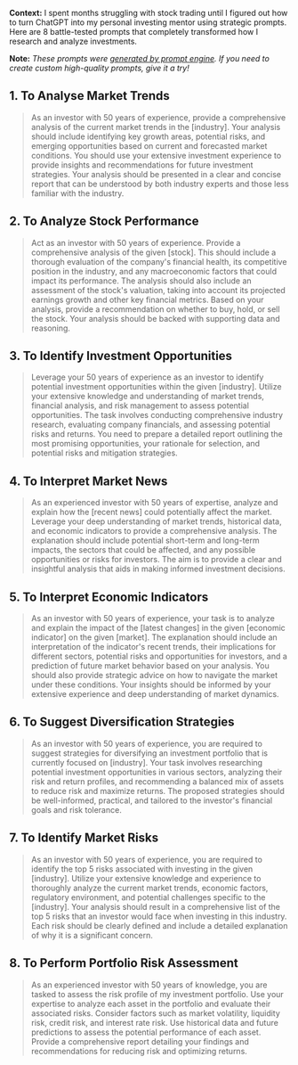 **Context:** I spent months struggling with stock trading until I figured out how to turn ChatGPT into my personal investing mentor using strategic prompts. Here are 8 battle-tested prompts that completely transformed how I research and analyze investments.

**Note:** *These prompts were [generated by prompt engine](https://www.promptengine.cc). If you need to create custom high-quality prompts, give it a try!*

## 1. To Analyse Market Trends

> As an investor with 50 years of experience, provide a comprehensive analysis of the current market trends in the [industry]. Your analysis should include identifying key growth areas, potential risks, and emerging opportunities based on current and forecasted market conditions. You should use your extensive investment experience to provide insights and recommendations for future investment strategies. Your analysis should be presented in a clear and concise report that can be understood by both industry experts and those less familiar with the industry.

## 2. To Analyze Stock Performance

> Act as an investor with 50 years of experience. Provide a comprehensive analysis of the given [stock]. This should include a thorough evaluation of the company's financial health, its competitive position in the industry, and any macroeconomic factors that could impact its performance. The analysis should also include an assessment of the stock's valuation, taking into account its projected earnings growth and other key financial metrics. Based on your analysis, provide a recommendation on whether to buy, hold, or sell the stock. Your analysis should be backed with supporting data and reasoning.

## 3. To Identify Investment Opportunities

> Leverage your 50 years of experience as an investor to identify potential investment opportunities within the given [industry]. Utilize your extensive knowledge and understanding of market trends, financial analysis, and risk management to assess potential opportunities. The task involves conducting comprehensive industry research, evaluating company financials, and assessing potential risks and returns. You need to prepare a detailed report outlining the most promising opportunities, your rationale for selection, and potential risks and mitigation strategies.

## 4. To Interpret Market News

> As an experienced investor with 50 years of expertise, analyze and explain how the [recent news] could potentially affect the market. Leverage your deep understanding of market trends, historical data, and economic indicators to provide a comprehensive analysis. The explanation should include potential short-term and long-term impacts, the sectors that could be affected, and any possible opportunities or risks for investors. The aim is to provide a clear and insightful analysis that aids in making informed investment decisions.

## 5. To Interpret Economic Indicators

> As an investor with 50 years of experience, your task is to analyze and explain the impact of the [latest changes] in the given [economic indicator] on the given [market]. The explanation should include an interpretation of the indicator's recent trends, their implications for different sectors, potential risks and opportunities for investors, and a prediction of future market behavior based on your analysis. You should also provide strategic advice on how to navigate the market under these conditions. Your insights should be informed by your extensive experience and deep understanding of market dynamics.

## 6. To Suggest Diversification Strategies

> As an investor with 50 years of experience, you are required to suggest strategies for diversifying an investment portfolio that is currently focused on [industry]. Your task involves researching potential investment opportunities in various sectors, analyzing their risk and return profiles, and recommending a balanced mix of assets to reduce risk and maximize returns. The proposed strategies should be well-informed, practical, and tailored to the investor's financial goals and risk tolerance.

## 7. To Identify Market Risks

> As an investor with 50 years of experience, you are required to identify the top 5 risks associated with investing in the given [industry]. Utilize your extensive knowledge and experience to thoroughly analyze the current market trends, economic factors, regulatory environment, and potential challenges specific to the [industry]. Your analysis should result in a comprehensive list of the top 5 risks that an investor would face when investing in this industry. Each risk should be clearly defined and include a detailed explanation of why it is a significant concern.

## 8. To Perform Portfolio Risk Assessment

> As an experienced investor with 50 years of knowledge, you are tasked to assess the risk profile of my investment portfolio. Use your expertise to analyze each asset in the portfolio and evaluate their associated risks. Consider factors such as market volatility, liquidity risk, credit risk, and interest rate risk. Use historical data and future predictions to assess the potential performance of each asset. Provide a comprehensive report detailing your findings and recommendations for reducing risk and optimizing returns.